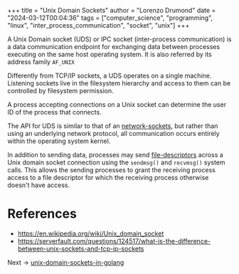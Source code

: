 +++
title = "Unix Domain Sockets"
author = "Lorenzo Drumond"
date = "2024-03-12T00:04:36"
tags = ["computer_science",  "programming",  "linux",  "inter_process_communication",  "socket",  "unix"]
+++


A Unix Domain socket (UDS) or IPC socket (inter-process communication) is a data communication endpoint for exchanging data between processes executing on the same host operating system. It is also referred by its address family `AF_UNIX`

Differently from TCP/IP sockets, a UDS operates on a single machine. Listening sockets live in the filesystem hierarchy and access to them can be controlled by filesystem permission.

A process accepting connections on a Unix socket can determine the user ID of the process that connects.

The API for UDS is similar to that of an [network-sockets](/wiki/network-sockets/), but rather than using an underlying network protocol, all communication occurs entirely within the operating system kernel.

In addition to sending data, processes may send [file-descriptors](/wiki/file-descriptors/) across a Unix domain socket connection using the `sendmsg()` and `recvmsg()` system calls. This allows the sending processes to grant the receiving process access to a file descriptor for which the receiving process otherwise doesn't have access.

# References
- https://en.wikipedia.org/wiki/Unix_domain_socket
- https://serverfault.com/questions/124517/what-is-the-difference-between-unix-sockets-and-tcp-ip-sockets


Next -> [unix-domain-sockets-in-golang](/wiki/unix-domain-sockets-in-golang/)
